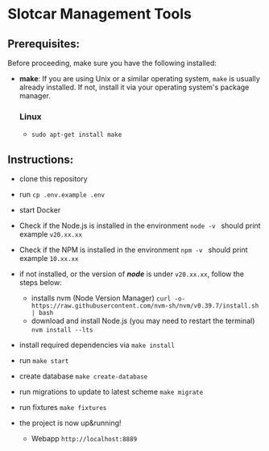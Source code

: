# Slotcar Management Tools

## Prerequisites:

Before proceeding, make sure you have the following installed:

- **make**: If you are using Unix or a similar operating system, `make` is usually already installed. If not, install it via your operating system's package manager.

  ### Linux
  - `sudo apt-get install make`

## Instructions:

- clone this repository
- run `cp .env.example .env`
- start Docker

- Check if the  Node.js is installed in the environment
  `node -v ` should print example `v20.xx.xx`
- Check if the NPM is installed in the environment
  `npm -v ` should print example `10.xx.xx`

- if not installed, or the version of **_node_** is under `v20.xx.xx`, follow the steps below:
  - installs nvm (Node Version Manager)
    `curl -o- https://raw.githubusercontent.com/nvm-sh/nvm/v0.39.7/install.sh | bash`
  * download and install Node.js (you may need to restart the terminal)
    `nvm install --lts`

- install required dependencies via `make install`
- run `make start`
- create database `make create-database`
- run migrations to update to latest scheme `make migrate`
- run fixtures `make fixtures`
- the project is now up&running!
  - Webapp `http://localhost:8889`

